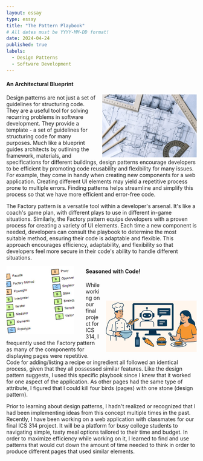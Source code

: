 ```yaml
---
layout: essay
type: essay
title: "The Pattern Playbook"
# All dates must be YYYY-MM-DD format!
date: 2024-04-24
published: true
labels:
  - Design Patterns
  - Software Development
---
```


<!-- Padding for space between sections-->
<div>
    <p class="pt-1"></p>
</div>

#### An Architectural Blueprint

<div style="float: right; margin-left: 15px;">
  <img width="250px" class="rounded" src="/essays/img/pattern-playbook/architecture_blueprint.png"> 
</div>

Design patterns are not just a set of guidelines for structuring code. They are a useful tool for solving recurring problems in software development. They provide a template - a set of guidelines for structuring code for many purposes. Much like a blueprint guides architects by outlining the framework, materials, and specifications for different buildings, design patterns encourage developers to be efficient by promoting code reusability and flexibility for many issues. For example, they come in handy when creating new components for a web application. Creating different UI elements may yield a repetitive process prone to multiple errors. Finding patterns helps streamline and simplify this process so that we have more efficient and error-free code. 

The Factory pattern is a versatile tool within a developer's arsenal. It's like a coach's game plan, with different plays to use in different in-game situations. Similarly, the Factory pattern equips developers with a proven process for creating a variety of UI elements. Each time a new component is needed, developers can consult the playbook to determine the most suitable method, ensuring their code is adaptable and flexible. This approach encourages efficiency, adaptability, and flexibility so that developers feel more secure in their code's ability to handle different situations. 

<!-- Padding for space between sections-->
<div>
    <p class="pt-1"></p>
</div>

<div style="float: left; margin-right: 30px;">
  <img width="180px" class="rounded" src="/essays/img/pattern-playbook/design_patterns.png"> 
</div>

#### Seasoned with Code!

<div style="float: right; margin-left: 15px; padding-top: 50px">
  <img width="240px" class="rounded" src="/essays/img/pattern-playbook/code_cooking.png"> 
</div>

While working on our final project for ICS 314, I frequently used the Factory pattern as many of the components for displaying pages were repetitive. Code for adding/listing a recipe or ingredient all followed an identical process, given that they all possessed similar features. Like the design pattern suggests, I used this specific playbook since I knew that it worked for one aspect of the application. As other pages had the same type of attribute, I figured that I could kill four birds (pages) with one stone (design pattern). 

Prior to learning about design patterns, I hadn't realized or recognized that I had been implementing ideas from this concept multiple times in the past. Recently, I have been working on a web application with classmates for our final ICS 314 project. It will be a platform for busy college students to navigating simple, tasty meal options tailored to their time and budget. In order to maximize efficiency while working on it, I learned to find and use patterns that would cut down the amount of time needed to think in order to produce different pages that used similar elements.
